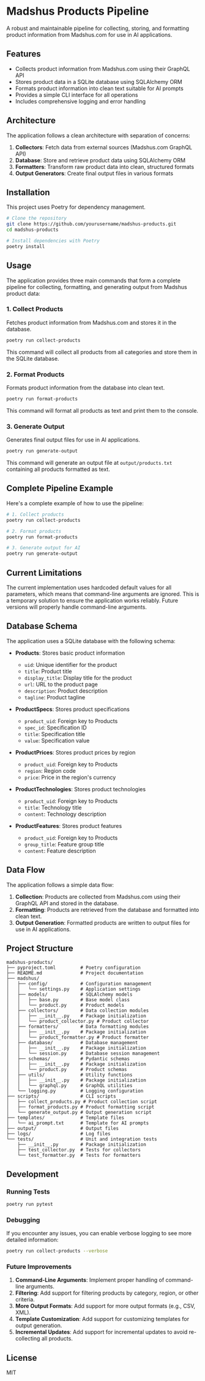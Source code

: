 # Madshus Products Pipeline

A robust and maintainable pipeline for collecting, storing, and formatting product information from Madshus.com for use in AI applications.

## Features

- Collects product information from Madshus.com using their GraphQL API
- Stores product data in a SQLite database using SQLAlchemy ORM
- Formats product information into clean text suitable for AI prompts
- Provides a simple CLI interface for all operations
- Includes comprehensive logging and error handling

## Architecture

The application follows a clean architecture with separation of concerns:

1. **Collectors**: Fetch data from external sources (Madshus.com GraphQL API)
2. **Database**: Store and retrieve product data using SQLAlchemy ORM
3. **Formatters**: Transform raw product data into clean, structured formats
4. **Output Generators**: Create final output files in various formats

## Installation

This project uses Poetry for dependency management.

```bash
# Clone the repository
git clone https://github.com/yourusername/madshus-products.git
cd madshus-products

# Install dependencies with Poetry
poetry install
```

## Usage

The application provides three main commands that form a complete pipeline for collecting, formatting, and generating output from Madshus product data:

### 1. Collect Products

Fetches product information from Madshus.com and stores it in the database.

```bash
poetry run collect-products
```

This command will collect all products from all categories and store them in the SQLite database.

### 2. Format Products

Formats product information from the database into clean text.

```bash
poetry run format-products
```

This command will format all products as text and print them to the console.

### 3. Generate Output

Generates final output files for use in AI applications.

```bash
poetry run generate-output
```

This command will generate an output file at `output/products.txt` containing all products formatted as text.

## Complete Pipeline Example

Here's a complete example of how to use the pipeline:

```bash
# 1. Collect products
poetry run collect-products

# 2. Format products
poetry run format-products

# 3. Generate output for AI
poetry run generate-output
```

## Current Limitations

The current implementation uses hardcoded default values for all parameters, which means that command-line arguments are ignored. This is a temporary solution to ensure the application works reliably. Future versions will properly handle command-line arguments.

## Database Schema

The application uses a SQLite database with the following schema:

- **Products**: Stores basic product information
  - `uid`: Unique identifier for the product
  - `title`: Product title
  - `display_title`: Display title for the product
  - `url`: URL to the product page
  - `description`: Product description
  - `tagline`: Product tagline

- **ProductSpecs**: Stores product specifications
  - `product_uid`: Foreign key to Products
  - `spec_id`: Specification ID
  - `title`: Specification title
  - `value`: Specification value

- **ProductPrices**: Stores product prices by region
  - `product_uid`: Foreign key to Products
  - `region`: Region code
  - `price`: Price in the region's currency

- **ProductTechnologies**: Stores product technologies
  - `product_uid`: Foreign key to Products
  - `title`: Technology title
  - `content`: Technology description

- **ProductFeatures**: Stores product features
  - `product_uid`: Foreign key to Products
  - `group_title`: Feature group title
  - `content`: Feature description

## Data Flow

The application follows a simple data flow:

1. **Collection**: Products are collected from Madshus.com using their GraphQL API and stored in the database.
2. **Formatting**: Products are retrieved from the database and formatted into clean text.
3. **Output Generation**: Formatted products are written to output files for use in AI applications.

## Project Structure

```
madshus-products/
├── pyproject.toml         # Poetry configuration
├── README.md              # Project documentation
├── madshus/
│   ├── config/            # Configuration management
│   │   └── settings.py    # Application settings
│   ├── models/            # SQLAlchemy models
│   │   ├── base.py        # Base model class
│   │   └── product.py     # Product models
│   ├── collectors/        # Data collection modules
│   │   ├── __init__.py    # Package initialization
│   │   └── product_collector.py # Product collector
│   ├── formatters/        # Data formatting modules
│   │   ├── __init__.py    # Package initialization
│   │   └── product_formatter.py # Product formatter
│   ├── database/          # Database management
│   │   ├── __init__.py    # Package initialization
│   │   └── session.py     # Database session management
│   ├── schemas/           # Pydantic schemas
│   │   ├── __init__.py    # Package initialization
│   │   └── product.py     # Product schemas
│   ├── utils/             # Utility functions
│   │   ├── __init__.py    # Package initialization
│   │   └── graphql.py     # GraphQL utilities
│   └── logging.py         # Logging configuration
├── scripts/               # CLI scripts
│   ├── collect_products.py # Product collection script
│   ├── format_products.py # Product formatting script
│   └── generate_output.py # Output generation script
├── templates/             # Template files
│   └── ai_prompt.txt      # Template for AI prompts
├── output/                # Output files
├── logs/                  # Log files
└── tests/                 # Unit and integration tests
    ├── __init__.py        # Package initialization
    ├── test_collector.py  # Tests for collectors
    └── test_formatter.py  # Tests for formatters
```

## Development

### Running Tests

```bash
poetry run pytest
```

### Debugging

If you encounter any issues, you can enable verbose logging to see more detailed information:

```bash
poetry run collect-products --verbose
```

### Future Improvements

1. **Command-Line Arguments**: Implement proper handling of command-line arguments.
2. **Filtering**: Add support for filtering products by category, region, or other criteria.
3. **More Output Formats**: Add support for more output formats (e.g., CSV, XML).
4. **Template Customization**: Add support for customizing templates for output generation.
5. **Incremental Updates**: Add support for incremental updates to avoid re-collecting all products.

## License

MIT
